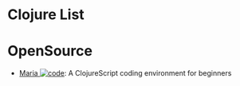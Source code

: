 # Clojure List

# OpenSource

- [Maria ![code](https://shorturl.at/dlxyK)](https://www.maria.cloud/): A ClojureScript coding environment for beginners
